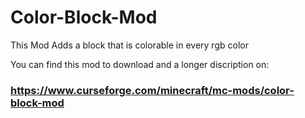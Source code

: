 # Color-Block-Mod
 This Mod Adds a block that is colorable in every rgb color
 
 You can find this mod to download and a longer discription on:
 
### https://www.curseforge.com/minecraft/mc-mods/color-block-mod
